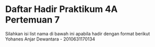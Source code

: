 # Daftar Hadir Praktikum 4A Pertemuan 7
Silahkan isi list nama di bawah ini apabila hadir dengan format berikut
Yohanes Anjar Dewantara - 2010631170134
